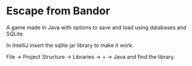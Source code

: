 # Escape from Bandor
A game made in Java with options to save and load using databases and SQLite.

In IntelliJ insert the sqlite jar library to make it work.

File -> Project Structure -> Libraries -> + -> Java and find the library.
